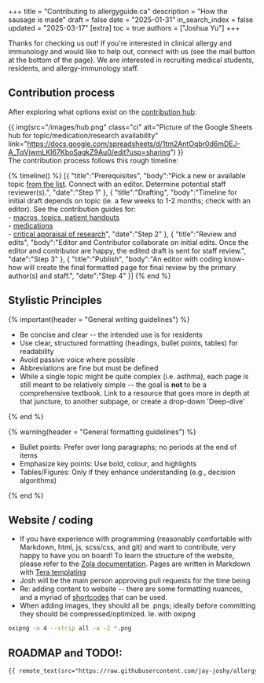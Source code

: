 +++
title = "Contributing to allergyguide.ca"
description = "How the sausage is made"
draft = false
date = "2025-01-31"
in_search_index = false
updated = "2025-03-17"
[extra]
toc = true
authors = ["Joshua Yu"]
+++

Thanks for checking us out! If you're interested in clinical allergy and immunology and would like to help out, connect with us (see the mail button at the bottom of the page). We are interested in recruiting medical students, residents, and allergy-immunology staff.

## Contribution process

After exploring what options exist on the [contribution hub](https://docs.google.com/spreadsheets/d/1tm2AntOqbr0d6mDEJ-A_TqVjwmLKI67KboSagkZ9Au0/edit?usp=sharing):

{{ img(src="/images/hub.png" class="ci" alt="Picture of the Google Sheets hub for topic/medication/research availability" link="https://docs.google.com/spreadsheets/d/1tm2AntOqbr0d6mDEJ-A_TqVjwmLKI67KboSagkZ9Au0/edit?usp=sharing") }}
<br>
The contribution process follows this rough timeline:

{% timeline() %}
[{
"title":"Prerequisites",
"body":"Pick a new or available topic [from the list](https://docs.google.com/spreadsheets/d/1tm2AntOqbr0d6mDEJ-A_TqVjwmLKI67KboSagkZ9Au0/edit?usp=sharing). Connect with an editor. Determine potential staff reviewer(s).",
"date":"Step 1"
},
{
"title":"Drafting",
"body":"Timeline for initial draft depends on topic (ie. a few weeks to 1-2 months; check with an editor). See the contribution guides for:<br>- [macros, topics, patient handouts](@/contribute_guides/topic_contribution.md)<br>- [medications](@/contribute_guides/medication_contribution.md)<br>- [critical appraisal of research](@/contribute_guides/research_contribution.md)",
"date":"Step 2"
},
{
"title":"Review and edits",
"body":"Editor and Contributor collaborate on initial edits. Once the editor and contributor are happy, the edited draft is sent for staff review.",
"date":"Step 3"
},
{
"title":"Publish",
"body":"An editor with coding know-how will create the final formatted page for final review by the primary author(s) and staff.",
"date":"Step 4"
}]
{% end %}

## Stylistic Principles

{% important(header = "General writing guidelines") %}

- Be concise and clear -- the intended use is for residents
- Use clear, structured formatting (headings, bullet points, tables) for readability
- Avoid passive voice where possible
- Abbreviations are fine but must be defined
- While a single topic might be quite complex (i.e. asthma), each page is still meant to be relatively simple -- the goal is **not** to be a comprehensive textbook. Link to a resource that goes more in depth at that juncture, to another subpage, or create a drop-down 'Deep-dive'

{% end %}

{% warning(header = "General formatting guidelines") %}

- Bullet points: Prefer over long paragraphs; no periods at the end of items
- Emphasize key points: Use bold, colour, and highlights
- Tables/Figures: Only if they enhance understanding (e.g., decision algorithms)

{% end %}

## Website / coding

- If you have experience with programming (reasonably comfortable with Markdown, html, js, scss/css, and git) and want to contribute, very happy to have you on board! To learn the structure of the website, please refer to the [Zola documentation](https://www.getzola.org/). Pages are written in Markdown with [Tera templating](https://keats.github.io/tera/)
- Josh will be the main person approving pull requests for the time being
- Re: adding content to website -- there are some formatting nuances, and a myriad of [shortcodes](/shortcodes) that can be used.
- When adding images, they should all be .pngs; ideally before committing they should be compressed/optimized. Ie. with oxipng

```zsh
oxipng -o 4 --strip all -a -Z *.png
```

## ROADMAP and TODO!:

```md
{{ remote_text(src="https://raw.githubusercontent.com/jay-joshy/allergyguide/refs/heads/main/TODO.md") }}
```
